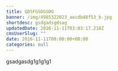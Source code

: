 ```yaml
---
title: GDSFGSDGSDG
banner: /img/4985322023_aecdb48f53_b.jpg
shortdesc: gsdgadsgdsag
updatedDate: 2016-11-11T03:03:17.218Z
cmsUserSlug: ""
date: 2016-11-11T00:00:00+08:00
categories: null
---
```


gsadgasdg1g1g1g1